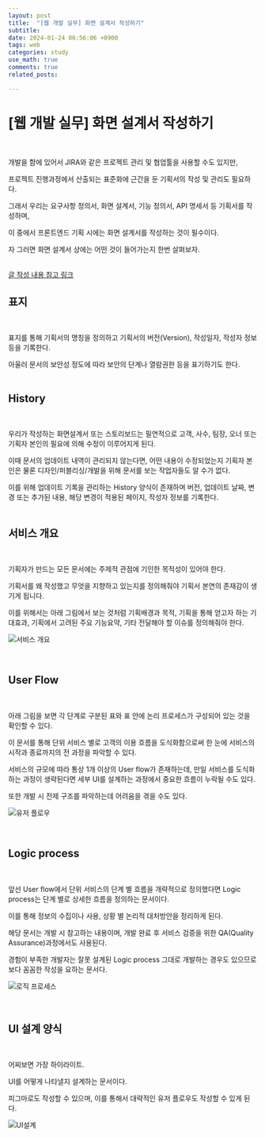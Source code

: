 ```yaml
---
layout: post
title:  "[웹 개발 실무] 화면 설계서 작성하기"
subtitle:   
date: 2024-01-24 06:56:06 +0900
tags: web
categories: study
use_math: true
comments: true
related_posts:

---
```


# [웹 개발 실무] 화면 설계서 작성하기<br/>
<br/>

개발을 함에 있어서 JIRA와 같은 프로젝트 관리 및 협업툴을 사용할 수도 있지만,<br/>

프로젝트 진행과정에서 산출되는 표준화에 근간을 둔 기획서의 작성 및 관리도 필요하다.<br/>

그래서 우리는 요구사항 정의서, 화면 설계서, 기능 정의서, API 명세서 등 기획서를 작성하며,<br/>

이 중에서 프론트엔드 기획 시에는 화면 설계서를 작성하는 것이 필수이다.<br/>

자 그러면 화면 설계서 상에는 어떤 것이 들어가는지 한번 살펴보자.<br/>
<Br/>

[글 작성 내용 참고 링크](https://www.datachef.co.kr/post_webplanning/?q=YToyOntzOjEyOiJrZXl3b3JkX3R5cGUiO3M6MzoiYWxsIjtzOjQ6InBhZ2UiO2k6Mzt9&bmode=view&idx=5643844&t=board)
<br/>

## 표지<br/>
<Br/>

표지를 통해 기획서의 명칭을 정의하고 기획서의 버전(Version), 작성일자, 작성자 정보 등을 기록한다.<br/>

아울러 문서의 보안성 정도에 따라 보안의 단계나 열람권한 등을 표기하기도 한다.<br/>
<Br/>

## History<br/>
<Br/>

우리가 작성하는 화면설계서 또는 스토리보드는 필연적으로 고객, 사수, 팀장, 오너 또는 기획자 본인의 필요에 의해 수정이 이루어지게 된다.<br/>

이때 문서의 업데이트 내역이 관리되지 않는다면, 어떤 내용이 수정되었는지 기획자 본인은 물론 디자인/퍼블리싱/개발을 위해 문서를 보는 작업자들도 알 수가 없다.<br/>

이를 위해 업데이트 기록을 관리하는 History 양식이 존재하며 버전, 업데이트 날짜, 변경 또는 추가된 내용, 해당 변경이 적용된 페이지, 작성자 정보를 기록한다.<br/>
<br/>

## 서비스 개요<br/>
<br/>

기획자가 만드는 모든 문서에는 주제적 관점에 기인한 목적성이 있어야 한다.<br/>

기획서를 왜 작성했고 무엇을 지향하고 있는지를 정의해줘야 기획서 본연의 존재감이 생기게 됩니다.<br/>

이를 위해서는 아래 그림에서 보는 것처럼 기획배경과 목적, 기획을 통해 얻고자 하는 기대효과, 기획에서 고려된 주요 기능요약, 기타 전달해야 할 이슈를 정의해줘야 한다.<br/>

![서비스 개요](https://img1.daumcdn.net/thumb/R1280x0/?scode=mtistory2&fname=http%3A%2F%2Fcfile27.uf.tistory.com%2Fimage%2F9905AF445E01979B2E3BBC)

<br/>

## User Flow<br/>
<br/>

아래 그림을 보면 각 단계로 구분된 표와 표 안에 논리 프로세스가 구성되어 있는 것을 확인할 수 있다.<br/>
 
이 문서를 통해 단위 서비스 별로 고객의 이용 흐름을 도식화함으로써 한 눈에 서비스의 시작과 종료까지의 전 과정을 파악할 수 있다.<br/>
 
서비스의 규모에 따라 통상 1개 이상의 User flow가 존재하는데, 만일 서비스를 도식화하는 과정이 생략된다면 세부 UI를 설계하는 과정에서 중요한 흐름이 누락될 수도 있다.<Br>
 
또한 개발 시 전제 구조를 파악하는데 어려움을 겪을 수도 있다.<br/>

![유저 플로우](https://img1.daumcdn.net/thumb/R1280x0/?scode=mtistory2&fname=http%3A%2F%2Fcfile10.uf.tistory.com%2Fimage%2F99A017445E01979B2BBF43)

<br/>

## Logic process<br/>
<Br/>

앞선 User flow에서 단위 서비스의 단계 별 흐름을 개략적으로 정의했다면 Logic process는 단계 별로 상세한 흐름을 정의하는 문서이다.<br/>
 
이를 통해 정보의 수집이나 사용, 상황 별 논리적 대처방안을 정리하게 된다.<br/>
 
해당 문서는 개발 시 참고하는 내용이며, 개발 완료 후 서비스 검증을 위한 QA(Quality Assurance)과정에서도 사용된다.<br/>

경험이 부족한 개발자는 잘못 설계된 Logic process 그대로 개발하는 경우도 있으므로 보다 꼼꼼한 작성을 요하는 문서다.<br/>

![로직 프로세스](https://img1.daumcdn.net/thumb/R1280x0/?scode=mtistory2&fname=http%3A%2F%2Fcfile2.uf.tistory.com%2Fimage%2F99B4393E5E0704FE225F5E)

<br/>

## UI 설계 양식<Br/>
<Br/>

어찌보면 가장 하이라이트.<br/>

UI를 어떻게 나타낼지 설계하는 문서이다.<br/>

피그마로도 작성할 수 있으며, 이를 통해서 대략적인 유저 플로우도 작성할 수 있게 된다.<br/>

![UI설계](https://img1.daumcdn.net/thumb/R1280x0/?scode=mtistory2&fname=http%3A%2F%2Fcfile4.uf.tistory.com%2Fimage%2F99423A4A5E07191D2F6776)

<br/>